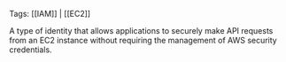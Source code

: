 
Tags: [[IAM]] | [[EC2]]

A type of identity that allows applications to securely make API requests from an EC2 instance without requiring the management of AWS security credentials.
